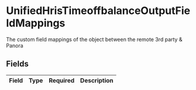 # UnifiedHrisTimeoffbalanceOutputFieldMappings

The custom field mappings of the object between the remote 3rd party & Panora


## Fields

| Field       | Type        | Required    | Description |
| ----------- | ----------- | ----------- | ----------- |